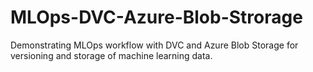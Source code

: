 # MLOps-DVC-Azure-Blob-Strorage
Demonstrating MLOps workflow with DVC and Azure Blob Storage for versioning and storage of machine learning data.
